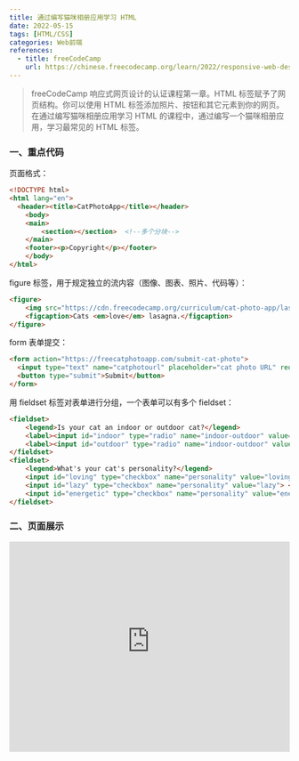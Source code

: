 ```yaml
---
title: 通过编写猫咪相册应用学习 HTML
date: 2022-05-15
tags: [HTML/CSS]
categories: Web前端
references: 
  - title: freeCodeCamp
    url: https://chinese.freecodecamp.org/learn/2022/responsive-web-design
---
```


> freeCodeCamp 响应式网页设计的认证课程第一章。HTML 标签赋予了网页结构。你可以使用 HTML 标签添加照片、按钮和其它元素到你的网页。在通过编写猫咪相册应用学习 HTML 的课程中，通过编写一个猫咪相册应用，学习最常见的 HTML 标签。

<!--more-->

### 一、重点代码

页面格式：

```HTML
<!DOCTYPE html>
<html lang="en">
  <header><title>CatPhotoApp</title></header>
	<body>
  	<main>
    	<section></section>  <!--多个分块-->
  	</main>
  	<footer><p>Copyright</p></footer>
	</body>
</html>
```

figure 标签，用于规定独立的流内容（图像、图表、照片、代码等）：

```html
<figure>
	<img src="https://cdn.freecodecamp.org/curriculum/cat-photo-app/lasagna.jpg" alt="A slice of lasagna on a plate.">   <!--img 标签自闭和-->
	<figcaption>Cats <em>love</em> lasagna.</figcaption>
</figure>
```

form 表单提交：

```html
<form action="https://freecatphotoapp.com/submit-cat-photo">
  <input type="text" name="catphotourl" placeholder="cat photo URL" required>
  <button type="submit">Submit</button>
</form>
```

用 fieldset 标签对表单进行分组，一个表单可以有多个 fieldset：

```html
<fieldset>
	<legend>Is your cat an indoor or outdoor cat?</legend>
	<label><input id="indoor" type="radio" name="indoor-outdoor" value="indoor" checked> Indoor</label>
	<label><input id="outdoor" type="radio" name="indoor-outdoor" value="outdoor"> Outdoor</label>
</fieldset>
<fieldset>
	<legend>What's your cat's personality?</legend>
	<input id="loving" type="checkbox" name="personality" value="loving" checked> <label for="loving">Loving</label>
	<input id="lazy" type="checkbox" name="personality" value="lazy"> <label for="lazy">Lazy</label>
	<input id="energetic" type="checkbox" name="personality" value="energetic"> <label for="energetic">Energetic</label>
</fieldset>
```

### 二、页面展示

<div style="position: relative; width: 100%; height: 0; padding-bottom: 75%;">
    <iframe src="https://free-code-camp-demo.vercel.app/响应式网页设计/通过编写猫咪相册应用学习HTML/index.html" border="0" frameborder="no" framespacing="0" allowfullscreen="true" style="position: absolute; width: 100%; height: 100%; left: 0; top: 0;"></iframe>
</div>
